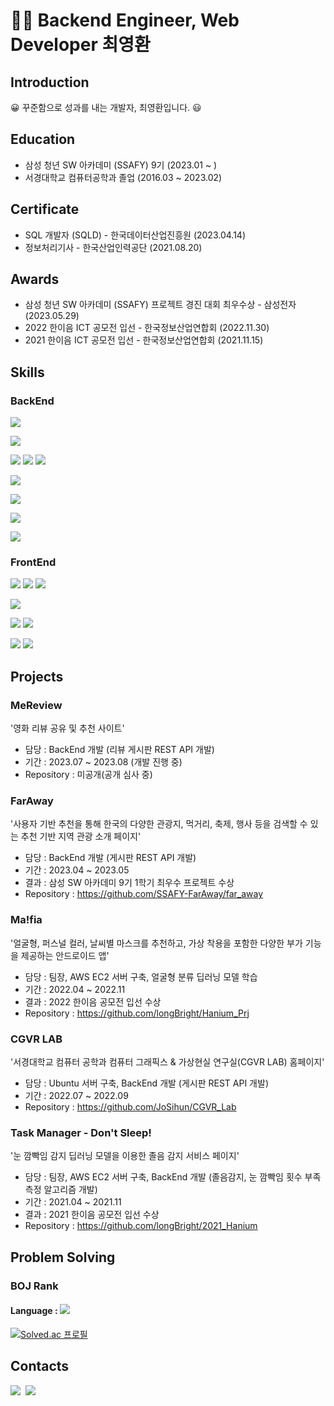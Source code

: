 <!--![header](https://capsule-render.vercel.app/api?type=soft&color=gradient&height=300&section=header&text=Hi%20I'm%20YoungHwan&20render&fontSize=90)-->
# 👨‍💻 Backend Engineer, Web Developer 최영환

## Introduction
😀  꾸준함으로 성과를 내는 개발자, 최영환입니다. 😃

## Education
- 삼성 청년 SW 아카데미 (SSAFY) 9기 (2023.01 ~ )
- 서경대학교 컴퓨터공학과 졸업 (2016.03 ~ 2023.02)

## Certificate
- SQL 개발자 (SQLD) - 한국데이터산업진흥원 (2023.04.14)
- 정보처리기사 - 한국산업인력공단 (2021.08.20)

## Awards
- 삼성 청년 SW 아카데미 (SSAFY) 프로젝트 경진 대회 최우수상 - 삼성전자 (2023.05.29)
- 2022 한이음 ICT 공모전 입선 - 한국정보산업연합회 (2022.11.30)
- 2021 한이음 ICT 공모전 입선 - 한국정보산업연합회 (2021.11.15)

## Skills

### BackEnd
<!-- Language -->
<p>
<img src="https://img.shields.io/badge/JAVA-007396?style=for-the-badge&logo=openjdk&logoColor=white">
</p>

<!-- FrameWork -->
<p>
<img src="https://img.shields.io/badge/SpringBoot-6DB33F?style=for-the-badge&logo=SpringBoot&logoColor=white">
</p>

<!-- Library -->
<p>
<img src="https://img.shields.io/badge/JPA-6DB33F?style=for-the-badge&logo=jpa&logoColor=white">
<img src="https://img.shields.io/badge/QueryDSL-007396?style=for-the-badge&logo=querydsl&logoColor=white">
<img src="https://img.shields.io/badge/MyBatis-7D929E?style=for-the-badge&logo=mybatis&logoColor=white">
</p>

<!-- DBMS -->
<p>
<img src="https://img.shields.io/badge/mysql-4479A1?style=for-the-badge&logo=mysql&logoColor=white">
</p>

<!-- Server -->
<p>
<img src="https://img.shields.io/badge/ubuntu-E95420?style=for-the-badge&logo=ubuntu&logoColor=white">
</p>
<p>
<img src="https://img.shields.io/badge/nginx-889639?style=for-the-badge&logo=nginx&logoColor=white">
</p>
<p>
<img src="https://img.shields.io/badge/amazonec2-FF9900?style=for-the-badge&logo=amazonec2&logoColor=white">
</p>

### FrontEnd
<!-- Language -->
<p>
<img src="https://img.shields.io/badge/html-E34F26?style=for-the-badge&logo=html5&logoColor=white">
<img src="https://img.shields.io/badge/css-1572B6?style=for-the-badge&logo=css3&logoColor=white">
<img src="https://img.shields.io/badge/javascript-F7DF1E?style=for-the-badge&logo=javascript&logoColor=black">
</p>
<!-- Library -->
<p>
<img src="https://img.shields.io/badge/jquery-0769AD?style=for-the-badge&logo=jquery&logoColor=white">
</p>

<p>
<!-- Template Engine -->
<img src="https://img.shields.io/badge/mustache-F7dF1E?style=for-the-badge&logo">
<img src="https://img.shields.io/badge/Thymeleaf-005F0F?style=for-the-badge&logo=thymeleaf&logoColor=white">
</p>

<!-- FrameWork -->
<p>
<img src="https://img.shields.io/badge/bootstrap-7952B3?style=for-the-badge&logo=bootstrap&logoColor=white">
<img src="https://img.shields.io/badge/Vue.js-4FC08D?style=for-the-badge&logo=vuedotjs&logoColor=white">
</p>

## Projects
### MeReview
'영화 리뷰 공유 및 추천 사이트'
- 담당 : BackEnd 개발 (리뷰 게시판 REST API 개발)
- 기간 : 2023.07 ~ 2023.08 (개발 진행 중)
- Repository : 미공개(공개 심사 중)

### FarAway
'사용자 기반 추천을 통해 한국의 다양한 관광지, 먹거리, 축제, 행사 등을 검색할 수 있는 추천 기반 지역 관광 소개 페이지'
- 담당 : BackEnd 개발 (게시판 REST API 개발)
- 기간 : 2023.04 ~ 2023.05
- 결과 : 삼성 SW 아카데미 9기 1학기 최우수 프로젝트 수상
- Repository : https://github.com/SSAFY-FarAway/far_away

### Ma!fia
'얼굴형, 퍼스널 컬러, 날씨별 마스크를 추천하고, 가상 착용을 포함한 다양한 부가 기능을 제공하는 안드로이드 앱'
- 담당 : 팀장, AWS EC2 서버 구축, 얼굴형 분류 딥러닝 모델 학습
- 기간 : 2022.04 ~ 2022.11
- 결과 : 2022 한이음 공모전 입선 수상
- Repository : https://github.com/longBright/Hanium_Prj

### CGVR LAB
'서경대학교 컴퓨터 공학과 컴퓨터 그래픽스 & 가상현실 연구실(CGVR LAB) 홈페이지'
- 담당 : Ubuntu 서버 구축, BackEnd 개발 (게시판 REST API 개발)
- 기간 : 2022.07 ~ 2022.09
- Repository : https://github.com/JoSihun/CGVR_Lab

### Task Manager - Don't Sleep!
'눈 깜빡임 감지 딥러닝 모델을 이용한 졸음 감지 서비스 페이지'
- 담당 : 팀장, AWS EC2 서버 구축, BackEnd 개발 (졸음감지, 눈 깜빡임 횟수 부족 측정 알고리즘 개발)
- 기간 : 2021.04 ~ 2021.11
- 결과 : 2021 한이음 공모전 입선 수상
- Repository : https://github.com/longBright/2021_Hanium

## Problem Solving
### BOJ Rank
#### Language : <img src="https://img.shields.io/badge/JAVA-007396?style=flat-square&logo=java&logoColor=white">

[![Solved.ac
프로필](http://mazassumnida.wtf/api/v2/generate_badge?boj=dudghks97)](https://solved.ac/dudghks97)

## Contacts
<p>
  <a href="https://velog.io/@longbright_choi"><img src="https://img.shields.io/badge/Tech%20Blog-11B48A?style=for-the-badge&logo=Vimeo&logoColor=white&link=https://velog.io/@longBright"/></a>&nbsp
  <a href="mailto:kimhyein7110@gmail.com"><img src="https://img.shields.io/badge/Gmail-d14836?style=for-the-badge&logo=Gmail&logoColor=white&link=kimhyein7110@gmail.com"/></a>
</p>
